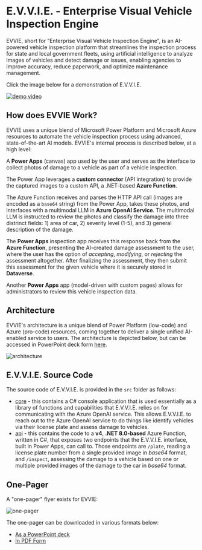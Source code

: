 # E.V.V.I.E. - **E**nterprise **V**isual **V**ehicle **I**nspection **E**ngine
EVVIE, short for “Enterprise Visual Vehicle Inspection Engine”, is an AI-powered vehicle inspection platform that streamlines the inspection process for state and local government fleets, using artificial intelligence to analyze images of vehicles and detect damage or issues, enabling agencies to improve accuracy, reduce paperwork, and optimize maintenance management.

Click the image below for a demonstration of E.V.V.I.E.

[![demo video](https://i.imgur.com/iNToam3.png)](https://youtu.be/Kw98NkFkoXI)

## How does EVVIE Work?
EVVIE uses a unique blend of Microsoft Power Platform and Microsoft Azure resources to automate the vehicle inspection process using advanced, state-of-the-art AI models. EVVIE's internal process is described below, at a high level:

A **Power Apps** (canvas) app used by the user and serves as the interface to collect photos of damage to a vehicle as part of a vehicle inspection.

The Power App leverages a **custom connector** (API integration) to provide the captured images to a custom API, a .NET-based **Azure Function**.

The Azure Function receives and parses the HTTP API call (images are encoded as a `base64` string) from the Power App, takes these photos, and interfaces with a multimodal LLM in **Azure OpenAI Service**. The multimodal LLM is instructed to review the photos and classify the damage into three distrinct fields: 1) area of car, 2) severity level (1-5), and 3) general description of the damage.

The **Power Apps** inspection app receives this response back from the **Azure Function**, presenting the AI-created damage assessment to the user, where the user has the option of *accepting*, *modifying*, or *rejecting* the assessment altogether. After finalizing the assessment, they then submit this assessment for the given vehicle where it is securely stored in **Dataverse**.

Another **Power Apps** app (model-driven with custom pages) allows for administrators to review this vehicle inspection data.

## Architecture
EVVIE's architecture is a unique blend of Power Platform (low-code) and Azure (pro-code) resources, coming together to deliver a single unified AI-enabled service to users. The architecture is depicted below, but can be accessed in PowerPoint deck form [here](./architecture.pptx).

![architecture](https://i.imgur.com/uT6N82Y.jpeg)

## E.V.V.I.E. Source Code
The source code of E.V.V.I.E. is provided in the `src` folder as follows:
- [core](./src/core/) - this contains a C# console application that is used essentially as a library of functions and capabilities that E.V.V.I.E. relies on for communicating with the Azure OpenAI service. This allows E.V.V.I.E. to reach out to the Azure OpenAI service to do things like identify vehicles via their license plate and assess damage to vehicles.
- [api](./src/api/) - this contains the code to a **v4**, **.NET 8.0-based** Azure Function, written in C#, that exposes two endpoints that the E.V.V.I.E. interface, built in Power Apps, can call to. Those endpoints are `/plate`, reading a license plate number from a single provided image in *base64* format, and `/inspect`, assessing the damage to a vehicle based on one or multiple provided images of the damage to the car in *base64* format.

## One-Pager
A "one-pager" flyer exists for EVVIE:

![one-pager](https://i.imgur.com/Y3dUY0M.jpeg)

The one-pager can be downloaded in various formats below:
- [As a PowerPoint deck](./one-pager/one-pager.pptx)
- [In PDF Form](./one-pager/one-pager.pdf)